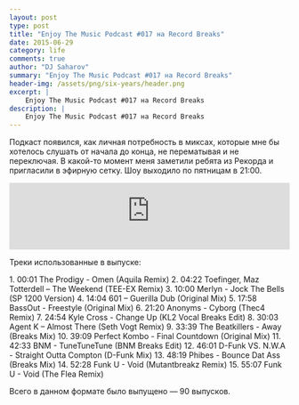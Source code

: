 ```yaml
---
layout: post
type: post
title: "Enjoy The Music Podcast #017 на Record Breaks"
date: 2015-06-29
category: life
comments: true
author: "DJ Saharov"
summary: "Enjoy The Music Podcast #017 на Record Breaks"
header-img: /assets/png/six-years/header.png
excerpt: |
    Enjoy The Music Podcast #017 на Record Breaks
description: |
    Enjoy The Music Podcast #017 на Record Breaks
---
```


<p>
<span class="firstcharacter">П</span>одкаст появился, как личная потребность в миксах, которые мне бы хотелось слушать от начала до конца, не перематывая и не переключая. В какой-то момент меня заметили ребята из Рекорда и пригласили в эфирную сетку. Шоу выходило по пятницам в 21:00.
</p>

<iframe width="100%" height="120" src="https://player-widget.mixcloud.com/widget/iframe/?hide_cover=1&feed=%2Fdjsaharovofficial%2Fenjoy-the-music-podcast-017%2F" frameborder="0" allow="encrypted-media; fullscreen; autoplay; idle-detection; speaker-selection; web-share;" ></iframe>

<p>Треки использованные в выпуске:</p>
1. 00:01 The Prodigy - Omen (Aquila Remix)
2. 04:22 Toefinger, Maz Totterdell – The Weekend (TEE-EX Remix)
3. 10:00 Merlyn - Jock The Bells (SP 1200 Version)
4. 14:04 601 – Guerilla Dub (Original Mix)
5. 17:58 BassOut - Freestyle (Original Mix)
6. 21:20 Anonyms - Cyborg (Thec4 Remix)
7. 24:54 Kyle Cross - Change Up (KL2 Vocal Breaks Edit)
8. 30:03 Agent K  – Almost There (Seth Vogt Remix)
9. 33:39 The Beatkillers - Away (Breaks Mix)
10. 39:09 Perfect Kombo - Final Countdown (Original Mix)
11. 42:33 BNM - TuneTuneTune (BNM Breaks Edit)
12. 46:01 D-Funk VS. N.W.A - Straight Outta Compton (D-Funk Mix)
13. 48:19 Phibes - Bounce Dat Ass (Breaks Mix)
14. 52:28 Funk U - Void (Mutantbreakz Remix)
15. 55:07 Funk U - Void (The Flea Remix)

<p>Всего в данном формате было выпущено &mdash; 90 выпусков.</p>